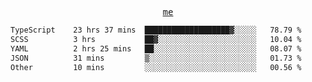 <p align="center">
  <samp>
    <a href="https://yiwwhl.com">me</a>
  </samp>
</p>

<!--START_SECTION:waka-->

```txt
TypeScript    23 hrs 37 mins  ███████████████████▓░░░░░   78.79 %
SCSS          3 hrs           ██▓░░░░░░░░░░░░░░░░░░░░░░   10.04 %
YAML          2 hrs 25 mins   ██░░░░░░░░░░░░░░░░░░░░░░░   08.07 %
JSON          31 mins         ▒░░░░░░░░░░░░░░░░░░░░░░░░   01.73 %
Other         10 mins         ░░░░░░░░░░░░░░░░░░░░░░░░░   00.56 %
```

<!--END_SECTION:waka-->